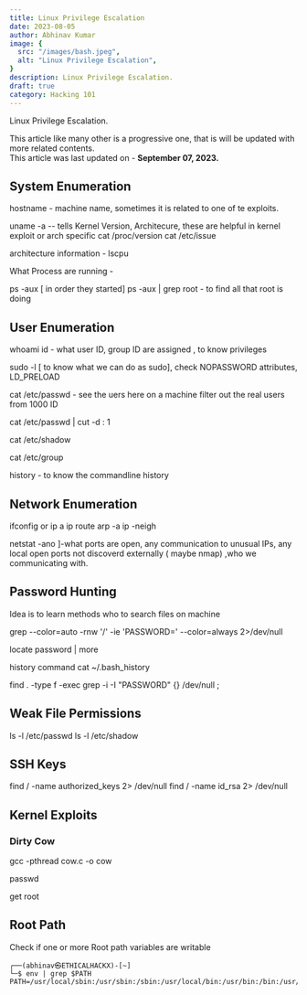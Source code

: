 ```yaml
---
title: Linux Privilege Escalation
date: 2023-08-05
author: Abhinav Kumar
image: {
  src: "/images/bash.jpeg",
  alt: "Linux Privilege Escalation",
}
description: Linux Privilege Escalation.
draft: true
category: Hacking 101
---
```


Linux Privilege Escalation.

This article like many other is a progressive one, that is will be updated with more related contents.  
This article was last updated on - **September 07, 2023.**


## System Enumeration
hostname - machine name, sometimes it is related to one of te exploits.

uname -a  -- tells Kernel Version, Architecure, these are helpful in kernel exploit or arch specific
cat /proc/version
cat /etc/issue

architecture information  - lscpu


What Process are running - 

ps -aux  [ in order they started]
ps -aux | grep root - to find all that root is doing 


## User Enumeration

whoami
id - what user ID, group ID are assigned , to know privileges

sudo -l [ to know what we can do as sudo], check NOPASSWORD attributes, LD_PRELOAD

cat /etc/passwd - see the uers here on a machine
filter out the real users from 1000 ID

cat /etc/passwd | cut -d : 1

cat /etc/shadow

cat /etc/group


history - to know the commandline history

## Network Enumeration

ifconfig or ip a
ip route
arp -a
ip -neigh

netstat -ano ]-what ports are open, any communication to unusual IPs, any local open ports not discoverd externally ( maybe nmap) ,who we communicating with.

## Password Hunting 

Idea is to learn methods who to search files on machine

grep --color=auto -rnw  '/' -ie 'PASSWORD=' --color=always 2>/dev/null

locate password | more


history command
cat ~/.bash_history

find . -type f -exec grep -i -I "PASSWORD" {} /dev/null \;

## Weak File Permissions

ls -l /etc/passwd
ls -l /etc/shadow

## SSH Keys

find / -name authorized_keys 2> /dev/null
find / -name id_rsa 2> /dev/null


## Kernel Exploits

### Dirty Cow

gcc -pthread cow.c -o cow

passwd

get root


## Root Path

Check if one or more Root path variables are writable

```bashs                                                         
┌──(abhinav㉿ETHICALHACKX)-[~]
└─$ env | grep $PATH
PATH=/usr/local/sbin:/usr/sbin:/sbin:/usr/local/bin:/usr/bin:/bin:/usr/local/games:/usr/games
```